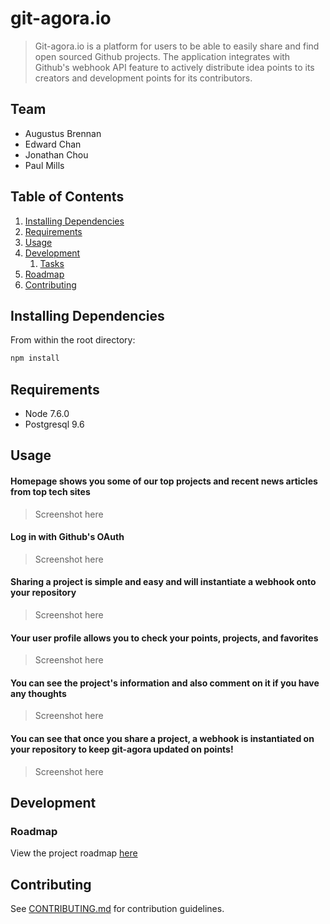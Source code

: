 # git-agora.io

> Git-agora.io is a platform for users to be able to easily share and find open sourced Github projects. The application integrates with Github's webhook API feature to actively distribute idea points to its creators and development points for its contributors.

## Team

  - Augustus Brennan
  - Edward Chan
  - Jonathan Chou
  - Paul Mills

## Table of Contents

1. [Installing Dependencies](#installing-dependencies)
1. [Requirements](#requirements)
1. [Usage](#Usage)
1. [Development](#development)
    1. [Tasks](#tasks)
1. [Roadmap](#roadmap)
1. [Contributing](#contributing)


## Installing Dependencies

From within the root directory:
```sh
npm install
```

## Requirements

- Node 7.6.0
- Postgresql 9.6

## Usage

#### Homepage shows you some of our top projects and recent news articles from top tech sites
> Screenshot here

#### Log in with Github's OAuth
> Screenshot here

#### Sharing a project is simple and easy and will instantiate a webhook onto your repository 
> Screenshot here

#### Your user profile allows you to check your points, projects, and favorites
> Screenshot here

#### You can see the project's information and also comment on it if you have any thoughts
> Screenshot here

#### You can see that once you share a project, a webhook is instantiated on your repository to keep git-agora updated on points!
> Screenshot here

## Development


### Roadmap

View the project roadmap [here](LINK_TO_DOC)


## Contributing

See [CONTRIBUTING.md](CONTRIBUTING.md) for contribution guidelines.